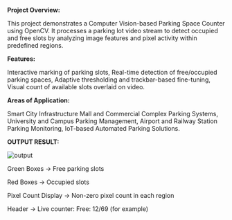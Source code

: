 **Project Overview:**

This project demonstrates a Computer Vision-based Parking Space Counter using OpenCV. It processes a parking lot video stream to detect occupied and free slots by analyzing image features and pixel activity within predefined regions.

**Features:**

Interactive marking of parking slots,
Real-time detection of free/occupied parking spaces,
Adaptive thresholding and trackbar-based fine-tuning,
Visual count of available slots overlaid on video.

**Areas of Application:**

Smart City Infrastructure
Mall and Commercial Complex Parking Systems,
University and Campus Parking Management,
Airport and Railway Station Parking Monitoring,
IoT-based Automated Parking Solutions.

**OUTPUT RESULT:**

![output](https://github.com/user-attachments/assets/f404098b-0c78-4cc3-9034-6a4a5c248b48)

Green Boxes → Free parking slots

Red Boxes → Occupied slots

Pixel Count Display → Non-zero pixel count in each region

Header → Live counter: Free: 12/69 (for example)

